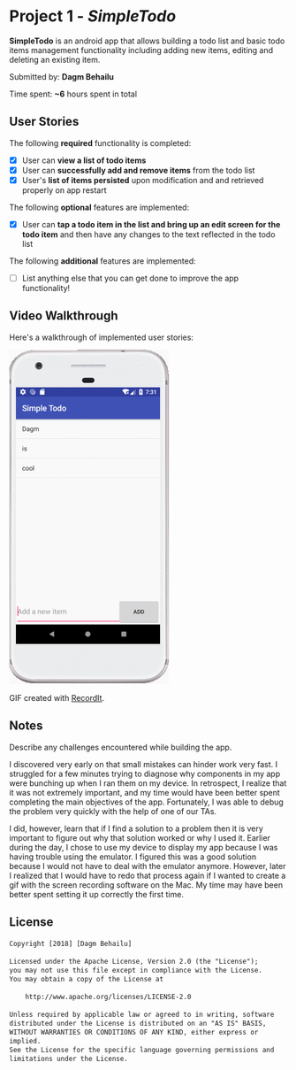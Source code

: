# Project 1 - *SimpleTodo*

**SimpleTodo** is an android app that allows building a todo list and basic todo items management functionality including adding new items, editing and deleting an existing item.

Submitted by: **Dagm Behailu**

Time spent: **~6** hours spent in total

## User Stories

The following **required** functionality is completed:

* [x] User can **view a list of todo items**
* [x] User can **successfully add and remove items** from the todo list
* [x] User's **list of items persisted** upon modification and and retrieved properly on app restart

The following **optional** features are implemented:

* [x] User can **tap a todo item in the list and bring up an edit screen for the todo item** and then have any changes to the text reflected in the todo list

The following **additional** features are implemented:

* [ ] List anything else that you can get done to improve the app functionality!

## Video Walkthrough

Here's a walkthrough of implemented user stories:

<img src='walkthrough.gif' title='Video Walkthrough' width='' alt='Video Walkthrough' />

GIF created with [RecordIt](http://recordit.co/).

## Notes

Describe any challenges encountered while building the app.

I discovered very early on that small mistakes can hinder work very fast. I struggled for a few minutes trying to diagnose why components in my app were bunching up when I ran them on my device. In retrospect, I realize that it was not extremely important, and my time would have been better spent completing the main objectives of the app. Fortunately, I was able to debug the problem very quickly with the help of one of our TAs.

I did, however, learn that if I find a solution to a problem then it is very important to figure out why that solution worked or why I used it. Earlier during the day, I chose to use my device to display my app because I was having trouble using the emulator. I figured this was a good solution because I would not have to deal with the emulator anymore. However, later I realized that I would have to redo that process again if I wanted to create a gif with the screen recording software on the Mac. My time may have been better spent setting it up correctly the first time.

## License

    Copyright [2018] [Dagm Behailu]

    Licensed under the Apache License, Version 2.0 (the "License");
    you may not use this file except in compliance with the License.
    You may obtain a copy of the License at

        http://www.apache.org/licenses/LICENSE-2.0

    Unless required by applicable law or agreed to in writing, software
    distributed under the License is distributed on an "AS IS" BASIS,
    WITHOUT WARRANTIES OR CONDITIONS OF ANY KIND, either express or implied.
    See the License for the specific language governing permissions and
    limitations under the License.
